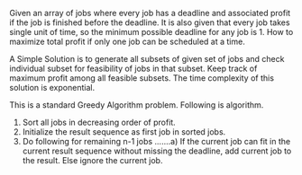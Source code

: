 Given an array of jobs where every job has a deadline and associated profit if the job is finished before the deadline. It is also given that every job takes single unit of time, so the minimum possible deadline for any job is 1. How to maximize total profit if only one job can be scheduled at a time.


A Simple Solution is to generate all subsets of given set of jobs and check individual subset for feasibility of jobs in that subset. Keep track of maximum profit among all feasible subsets. The time complexity of this solution is exponential.

This is a standard Greedy Algorithm problem. Following is algorithm.

1) Sort all jobs in decreasing order of profit.
2) Initialize the result sequence as first job in sorted jobs.
3) Do following for remaining n-1 jobs
.......a) If the current job can fit in the current result sequence
          without missing the deadline, add current job to the result.
	        Else ignore the current job.

